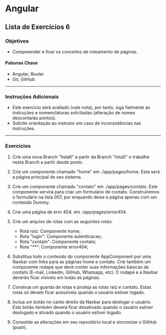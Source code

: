 # Angular 
## Lista de Exercícios 6
### Objetivos
- Compreender e fixar os conceitos de roteamento de páginas.  

#### Palavras Chave  
- Angular, Router
- Git, GitHub 
---
### Instruções Adicionais 
- Este exercício será avaliado (vale nota), por tanto, siga fielmente as instruções e nomenclaturas solicitadas (alteração de nomes descontarão pontos). 
- Solicite orientação ao instrutor em caso de inconsistências nas instruções. 

---
### Exercícios 
1. Crie uma nova Branch "lista6" a partir da Branch "lista5" e trabalhe nesta Branch a partir desde ponto. 

2. Crie um componente chamado "home" em ./app/pages/home. Esta será a página principal de seu sistema. 

3. Crie um componente chamado "contato" em ./app/pages/contato. Este componente servirá para criar um formulário de contato. Construiremos o formulário na lista 007, por enquando deixe a página apenas com um conteúdo Dummy. 

4. Crie uma página de erro 404. em ./app/pages/error404.

5. Crie um arquivo de rotas com as seguintes rotas: 

    - Rota raíz: Componente home;
    - Rota "login": Componente autenticacao; 
    - Rota "contato": Componente contato; 
    - Rota "**": Componente error404; 

6. Substitua todo o conteúdo do componente AppComponent por uma Navbar com links para as páginas home e contato. Crie também um componente rodapé que deve conter suas informações básicas de contato (E-mail, Linkedin, GitHub, Whatsapp, etc). O rodapé e a Navbar deverão ficar visiveis em todas as páginas. 

7. Construa um guarda de rotas e proteja as rotas raíz e contato. Estas rotas só devem ficar acessíveis quando o usuário estiver logado. 

8. Inclua um botão no canto direito da Navbar para deslogar o usuário. Este botão tembém deverá ficar desativado quando o usuário estiver deslogado e ativado quando o usuário estiver logado. 

9. Consolide as alterações em seu repositório local e sincronize o GitHub (push). 

 